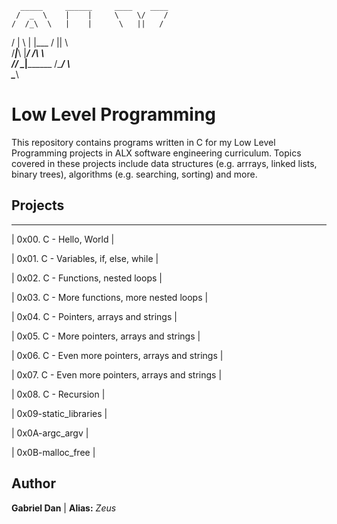       _____     ______     ____    ____  
     /  _  \    |    |     \    \/    / 
    /  /_\  \   |    |      \   ||   /   
   /    |    \  |    |___   /   ||   \   
  /_____|_____\ |_________\/    /\    \  
 /____/   \____\|________ /____/  \    \
                                   \____\
                                           
                                           
                                                          

# Low Level Programming

This repository contains programs written in C for my Low Level Programming projects in ALX software engineering curriculum. 
Topics covered in these projects include data structures (e.g. arrrays, linked lists, binary trees), algorithms (e.g. searching, sorting) and more.

## Projects
--------------------------------------
| 0x00. C - Hello, World |

| 0x01. C - Variables, if, else, while |

| 0x02. C - Functions, nested loops |

| 0x03. C - More functions, more nested loops |

| 0x04. C - Pointers, arrays and strings |

| 0x05. C - More pointers, arrays and strings |

| 0x06. C - Even more pointers, arrays and strings |

| 0x07. C - Even more pointers, arrays and strings |

| 0x08. C - Recursion |

| 0x09-static_libraries |

| 0x0A-argc_argv |

| 0x0B-malloc_free |

## Author 

**Gabriel Dan** | **Alias:** *Zeus*

